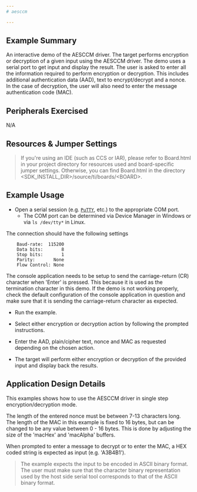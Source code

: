 ```yaml
---
# aesccm

---
```


Example Summary
---------------
An interactive demo of the AESCCM driver. The target performs encryption or decryption of a
given input using the AESCCM driver. The demo uses a serial port to get input and display
the result. The user is asked to enter all the information required to perform encryption
or decryption. This includes additional authentication data (AAD), text to encrypt/decrypt
and a nonce. In the case of decryption, the user will also need to enter the message authentication code (MAC).

Peripherals Exercised
---------------------
N/A

Resources & Jumper Settings
---------------------------
> If you're using an IDE (such as CCS or IAR), please refer to Board.html in
your project directory for resources used and board-specific jumper settings.
Otherwise, you can find Board.html in the directory
&lt;SDK_INSTALL_DIR&gt;/source/ti/boards/&lt;BOARD&gt;.

Example Usage
-------------
* Open a serial session (e.g. [`PuTTY`](http://www.putty.org/ "PuTTY's
Homepage"), etc.) to the appropriate COM port.
    * The COM port can be determined via Device Manager in Windows or via
`ls /dev/tty*` in Linux.

The connection should have the following settings
```
    Baud-rate:  115200
    Data bits:       8
    Stop bits:       1
    Parity:       None
    Flow Control: None
```

The console application needs to be setup to send the carriage-return (CR) character
when 'Enter' is pressed. This because it is used as the termination character in this demo.
If the demo is not working properly, check the default configuration of the console
application in question and make sure that it is sending the carriage-return character
as expected.

* Run the example.

* Select either encryption or decryption action by following the prompted instructions.

* Enter the AAD, plain/cipher text, nonce and MAC as requested depending on the chosen action.

* The target will perform either encryption or decryption of the provided input and display back the results.

Application Design Details
--------------------------
This examples shows how to use the AESCCM driver in single step encryption/decryption mode.

The length of the entered nonce must be between 7-13 characters long.
The length of the MAC in this example is fixed to 16 bytes, but can be changed to be
any value between 0 - 16 bytes. This is done by adjusting the size of the 'macHex' and
'macAlpha' buffers.

When prompted to enter a message to decrypt or to enter the MAC, a HEX coded string is expected as input (e.g. 'A3B4B1').

> The example expects the input to be encoded in ASCII binary format. The user must make sure that the
character binary representation used by the host side serial tool corresponds to that of the ASCII binary format.
